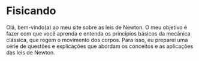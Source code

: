 # Fisicando
Olá, bem-vindo(a) ao meu site sobre as leis de Newton. O meu objetivo é fazer com que você aprenda e entenda os princípios básicos da mecânica clássica, que regem o movimento dos corpos. Para isso, eu preparei uma série de questões e explicações que abordam os conceitos e as aplicações das leis de Newton.
